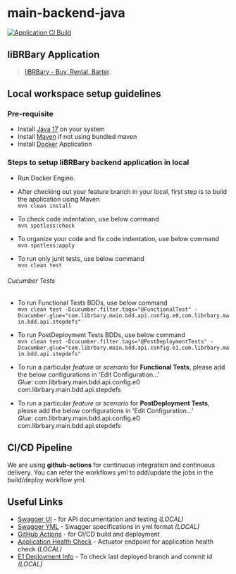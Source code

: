 # main-backend-java
[![Application CI Build](https://github.com/librbary/main-backend-java/actions/workflows/maven.yml/badge.svg?branch=develop)](https://github.com/librbary/main-backend-java/actions/workflows/maven.yml)

## liBRBary Application
> [liBRBary - Buy, Rental, Barter](https://librbary.github.io/liBRBary-app/).

## Local workspace setup guidelines

### Pre-requisite 
* Install [Java 17](https://adoptium.net/temurin/releases/) on your system
* Install [Maven](https://maven.apache.org/download.cgi) if not using bundled maven
* Install [Docker](https://www.docker.com/products/docker-desktop/) Application

### Steps to setup liBRBary backend application in local

* Run Docker Engine.

* After checking out your feature branch in your local, first step is to build the application using Maven <br />
  ``` mvn clean install ```

* To check code indentation, use below command <br />
  ``` mvn spotless:check ```

* To organize your code and fix code indentation, use below command <br />
  ``` mvn spotless:apply ```

* To run only junit tests, use below command <br />
  ``` mvn clean test ```


###### Cucumber Tests
* To run Functional Tests BDDs, use below command <br />
  ``` mvn clean test -Dcucumber.filter.tags="@FunctionalTest" -Dcucumber.glue="com.librbary.main.bdd.api.config.e0,com.librbary.main.bdd.api.stepdefs" ```
  
* To run PostDeployment Tests BDDs, use below command <br />
  ``` mvn clean test -Dcucumber.filter.tags="@PostDeploymentTests" -Dcucumber.glue="com.librbary.main.bdd.api.config.e1,com.librbary.main.bdd.api.stepdefs" ```

* To run a particular *feature* or *scenario* for **Functional Tests**, please add the below configurations in 'Edit Configuration...' <br />
 _Glue_: com.librbary.main.bdd.api.config.e0 com.librbary.main.bdd.api.stepdefs

* To run a particular *feature* or *scenario* for **PostDeployment Tests**, please add the below configurations in 'Edit Configuration...' <br />
  _Glue_: com.librbary.main.bdd.api.config.e0 com.librbary.main.bdd.api.stepdefs

## CI/CD Pipeline
We are using **github-actions** for continuous integration and continuous delivery. You can refer the workflows yml to add/update the jobs in the build/deploy workflow yml.


## Useful Links

* [Swagger UI](http://localhost:8443/swagger-ui/index.html) - for API documentation and testing *(LOCAL)*
* [Swagger YML](http://localhost:8443/v3/api-docs.yml) - Swagger specifications in yml format *(LOCAL)*
* [GitHub Actions](https://github.com/librbary/main-backend-java/actions) - for CI/CD build and deployment
* [Application Health Check](http://localhost:8443/actuator/health) - Actuator endpoint for application health check *(LOCAL)*
* [E1 Deployment Info](http://localhost:8443/actuator/info) - To check last deployed branch and commit id *(LOCAL)*
